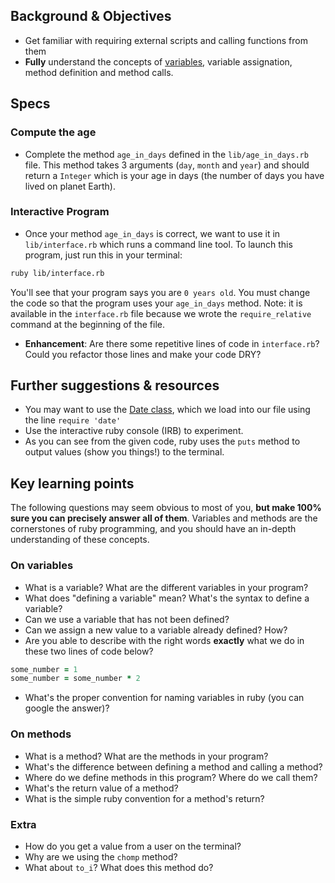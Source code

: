 ## Background & Objectives

- Get familiar with requiring external scripts and calling functions from them
- **Fully** understand the concepts of [variables](http://en.wikipedia.org/wiki/Program_variable), variable assignation, method definition and method calls.

## Specs

### Compute the age

- Complete the method `age_in_days` defined in the `lib/age_in_days.rb` file. This method takes 3 arguments (`day`, `month` and `year`) and should return a `Integer` which is your age in days (the number of days you have lived on planet Earth).

### Interactive Program

- Once your method `age_in_days` is correct, we want to use it in `lib/interface.rb` which runs a command line tool. To launch this program, just run this in your terminal:

```bash
ruby lib/interface.rb
```

You'll see that your program says you are `0 years old`. You must change the code so that the program uses your `age_in_days` method. Note: it is available in the `interface.rb` file because we wrote the `require_relative` command at the beginning of the file.

- **Enhancement**: Are there some repetitive lines of code in `interface.rb`? Could you refactor those lines and make your code DRY?

## Further suggestions & resources

- You may want to use the [Date class](http://www.ruby-doc.org/stdlib-2.2.0/libdoc/date/rdoc/Date.html), which we load into our file using the line `require 'date'`
- Use the interactive ruby console (IRB) to experiment.
- As you can see from the given code, ruby uses the `puts` method to output values (show you things!) to the terminal.

## Key learning points

The following questions may seem obvious to most of you, **but make 100% sure you can precisely answer all of them**. Variables and methods are the cornerstones of ruby programming, and you should have an in-depth understanding of these concepts.

### On variables

- What is a variable? What are the different variables in your program?
- What does "defining a variable" mean? What's the syntax to define a variable?
- Can we use a variable that has not been defined?
- Can we assign a new value to a variable already defined? How?
- Are you able to describe with the right words **exactly** what we do in these two lines of code below?

```ruby
some_number = 1
some_number = some_number * 2
```

- What's the proper convention for naming variables in ruby (you can google the answer)?

### On methods

- What is a method? What are the methods in your program?
- What's the difference between defining a method and calling a method?
- Where do we define methods in this program? Where do we call them?
- What's the return value of a method?
- What is the simple ruby convention for a method's return?

### Extra

- How do you get a value from a user on the terminal?
- Why are we using the `chomp` method?
- What about `to_i`? What does this method do?
